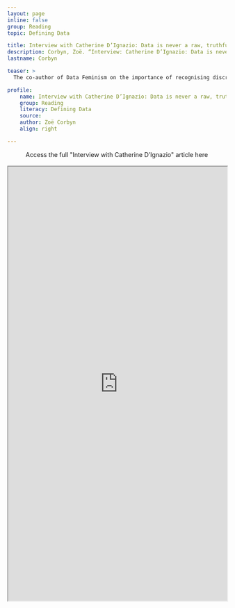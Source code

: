 ```yaml
---
layout: page
inline: false
group: Reading
topic: Defining Data

title: Interview with Catherine D’Ignazio: Data is never a raw, truthful input – and it is never neutral
description: Corbyn, Zoë. “Interview: Catherine D’Ignazio: Data is never a raw, truthful input – and it is never neutral.” The Guardian-U.S. Edition. 21 March 2020. https://www.theguardian.com/technology/2020/mar/21/catherine-dignazio-data-is-never-a-raw-truthful-input-and-it-is-never-neutral. Accessed 6 June 2023.
lastname: Corbyn

teaser: >
  The co-author of Data Feminism on the importance of recognising discrimination in algorithms, understanding it at a technical level – and introducing measures to stamp it out

profile:
    name: Interview with Catherine D’Ignazio: Data is never a raw, truthful input – and it is never neutral
    group: Reading
    literacy: Defining Data
    source:
    author: Zoë Corbyn
    align: right

---
```


<link rel="stylesheet" href="https://cdn.jsdelivr.net/npm/@shoelace-style/shoelace@2.5.2/cdn/themes/light.css" />
<script type="module" src="https://cdn.jsdelivr.net/npm/@shoelace-style/shoelace@2.5.2/cdn/shoelace.js" ></script>

<div>
  <center>
  <sl-button-group label="Alignment">
  <sl-button href="https://www.theguardian.com/technology/2020/mar/21/catherine-dignazio-data-is-never-a-raw-truthful-input-and-it-is-never-neutral">Access the full "Interview with Catherine D’Ignazio" article here</sl-button>
  </sl-button-group>
</center>
</div>

<br>

<iframe width="100%" height="1000" src="https://www.theguardian.com/technology/2020/mar/21/catherine-dignazio-data-is-never-a-raw-truthful-input-and-it-is-never-neutral" allowfullscreen>iFrame HERE</iframe>
